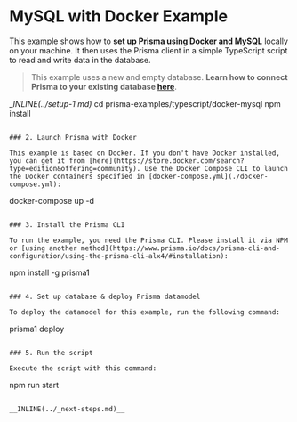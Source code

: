 # MySQL with Docker Example

This example shows how to **set up Prisma using Docker and MySQL** locally on your machine. It then uses the Prisma client in a simple TypeScript script to read and write data in the database.

> This example uses a new and empty database. **Learn how to connect Prisma to your existing database [here](https://www.prisma.io/docs/-t003/)**.

__INLINE(../_setup-1.md)__
cd prisma-examples/typescript/docker-mysql
npm install
```

### 2. Launch Prisma with Docker

This example is based on Docker. If you don't have Docker installed, you can get it from [here](https://store.docker.com/search?type=edition&offering=community). Use the Docker Compose CLI to launch the Docker containers specified in [docker-compose.yml](./docker-compose.yml):

```
docker-compose up -d
```

### 3. Install the Prisma CLI

To run the example, you need the Prisma CLI. Please install it via NPM or [using another method](https://www.prisma.io/docs/prisma-cli-and-configuration/using-the-prisma-cli-alx4/#installation):

```
npm install -g prisma1
```

### 4. Set up database & deploy Prisma datamodel

To deploy the datamodel for this example, run the following command:

```
prisma1 deploy
```

### 5. Run the script

Execute the script with this command: 

```
npm run start
```

__INLINE(../_next-steps.md)__
